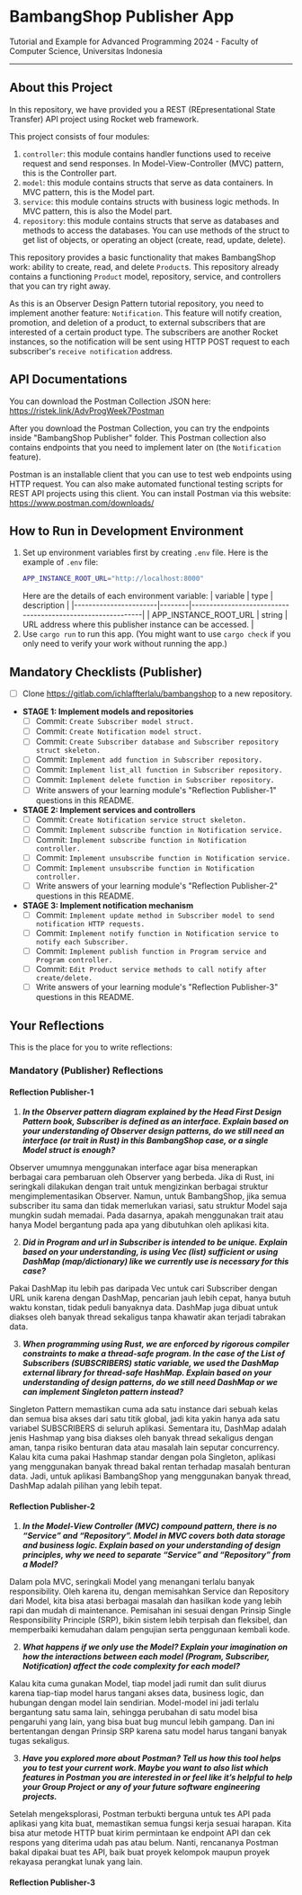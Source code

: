 # BambangShop Publisher App
Tutorial and Example for Advanced Programming 2024 - Faculty of Computer Science, Universitas Indonesia

---

## About this Project
In this repository, we have provided you a REST (REpresentational State Transfer) API project using Rocket web framework.

This project consists of four modules:
1.  `controller`: this module contains handler functions used to receive request and send responses.
    In Model-View-Controller (MVC) pattern, this is the Controller part.
2.  `model`: this module contains structs that serve as data containers.
    In MVC pattern, this is the Model part.
3.  `service`: this module contains structs with business logic methods.
    In MVC pattern, this is also the Model part.
4.  `repository`: this module contains structs that serve as databases and methods to access the databases.
    You can use methods of the struct to get list of objects, or operating an object (create, read, update, delete).

This repository provides a basic functionality that makes BambangShop work: ability to create, read, and delete `Product`s.
This repository already contains a functioning `Product` model, repository, service, and controllers that you can try right away.

As this is an Observer Design Pattern tutorial repository, you need to implement another feature: `Notification`.
This feature will notify creation, promotion, and deletion of a product, to external subscribers that are interested of a certain product type.
The subscribers are another Rocket instances, so the notification will be sent using HTTP POST request to each subscriber's `receive notification` address.

## API Documentations

You can download the Postman Collection JSON here: https://ristek.link/AdvProgWeek7Postman

After you download the Postman Collection, you can try the endpoints inside "BambangShop Publisher" folder.
This Postman collection also contains endpoints that you need to implement later on (the `Notification` feature).

Postman is an installable client that you can use to test web endpoints using HTTP request.
You can also make automated functional testing scripts for REST API projects using this client.
You can install Postman via this website: https://www.postman.com/downloads/

## How to Run in Development Environment
1.  Set up environment variables first by creating `.env` file.
    Here is the example of `.env` file:
    ```bash
    APP_INSTANCE_ROOT_URL="http://localhost:8000"
    ```
    Here are the details of each environment variable:
    | variable              | type   | description                                                |
    |-----------------------|--------|------------------------------------------------------------|
    | APP_INSTANCE_ROOT_URL | string | URL address where this publisher instance can be accessed. |
2.  Use `cargo run` to run this app.
    (You might want to use `cargo check` if you only need to verify your work without running the app.)

## Mandatory Checklists (Publisher)
-   [ ] Clone https://gitlab.com/ichlaffterlalu/bambangshop to a new repository.
-   **STAGE 1: Implement models and repositories**
    -   [ ] Commit: `Create Subscriber model struct.`
    -   [ ] Commit: `Create Notification model struct.`
    -   [ ] Commit: `Create Subscriber database and Subscriber repository struct skeleton.`
    -   [ ] Commit: `Implement add function in Subscriber repository.`
    -   [ ] Commit: `Implement list_all function in Subscriber repository.`
    -   [ ] Commit: `Implement delete function in Subscriber repository.`
    -   [ ] Write answers of your learning module's "Reflection Publisher-1" questions in this README.
-   **STAGE 2: Implement services and controllers**
    -   [ ] Commit: `Create Notification service struct skeleton.`
    -   [ ] Commit: `Implement subscribe function in Notification service.`
    -   [ ] Commit: `Implement subscribe function in Notification controller.`
    -   [ ] Commit: `Implement unsubscribe function in Notification service.`
    -   [ ] Commit: `Implement unsubscribe function in Notification controller.`
    -   [ ] Write answers of your learning module's "Reflection Publisher-2" questions in this README.
-   **STAGE 3: Implement notification mechanism**
    -   [ ] Commit: `Implement update method in Subscriber model to send notification HTTP requests.`
    -   [ ] Commit: `Implement notify function in Notification service to notify each Subscriber.`
    -   [ ] Commit: `Implement publish function in Program service and Program controller.`
    -   [ ] Commit: `Edit Product service methods to call notify after create/delete.`
    -   [ ] Write answers of your learning module's "Reflection Publisher-3" questions in this README.

## Your Reflections
This is the place for you to write reflections:

### Mandatory (Publisher) Reflections

#### Reflection Publisher-1
1. ***In the Observer pattern diagram explained by the Head First Design Pattern book, Subscriber is defined as an interface. Explain based on your understanding of Observer design patterns, do we still need an interface (or trait in Rust) in this BambangShop case, or a single Model struct is enough?***

Observer umumnya menggunakan interface agar bisa menerapkan berbagai cara pembaruan oleh Observer yang berbeda. Jika di Rust, ini seringkali dilakukan dengan trait untuk mengizinkan berbagai struktur mengimplementasikan Observer. Namun, untuk BambangShop, jika semua subscriber itu sama dan tidak memerlukan variasi, satu struktur Model saja mungkin sudah memadai. Pada dasarnya, apakah menggunakan trait atau hanya Model bergantung pada apa yang dibutuhkan oleh aplikasi kita.

2. ***Did in Program and url in Subscriber is intended to be unique. Explain based on your understanding, is using Vec (list) sufficient or using DashMap (map/dictionary) like we currently use is necessary for this case?*** 

Pakai DashMap itu lebih pas daripada Vec untuk cari Subscriber dengan URL unik karena dengan DashMap, pencarian jauh lebih cepat, hanya butuh waktu konstan, tidak peduli banyaknya data. DashMap juga dibuat untuk diakses oleh banyak thread sekaligus tanpa khawatir akan terjadi tabrakan data.

3. ***When programming using Rust, we are enforced by rigorous compiler constraints to make a thread-safe program. In the case of the List of Subscribers (SUBSCRIBERS) static variable, we used the DashMap external library for thread-safe HashMap. Explain based on your understanding of design patterns, do we still need DashMap or we can implement Singleton pattern instead?***

Singleton Pattern memastikan cuma ada satu instance dari sebuah kelas dan semua bisa akses dari satu titik global, jadi kita yakin hanya ada satu variabel SUBSCRIBERS di seluruh aplikasi. Sementara itu, DashMap adalah jenis Hashmap yang bisa diakses oleh banyak thread sekaligus dengan aman, tanpa risiko benturan data atau masalah lain seputar concurrency. Kalau kita cuma pakai Hashmap standar dengan pola Singleton, aplikasi yang menggunakan banyak thread bakal rentan terhadap masalah benturan data. Jadi, untuk aplikasi BambangShop yang menggunakan banyak thread, DashMap adalah pilihan yang lebih tepat.

#### Reflection Publisher-2
1. ***In the Model-View Controller (MVC) compound pattern, there is no “Service” and “Repository”. Model in MVC covers both data storage and business logic. Explain based on your understanding of design principles, why we need to separate “Service” and “Repository” from a Model?***

Dalam pola MVC, seringkali Model yang menangani terlalu banyak responsibility. Oleh karena itu, dengan memisahkan Service dan Repository dari Model, kita bisa atasi berbagai masalah dan hasilkan kode yang lebih rapi dan mudah di maintenance. Pemisahan ini sesuai dengan Prinsip Single Responsibility Principle (SRP), bikin sistem lebih terpisah dan fleksibel, dan memperbaiki kemudahan dalam pengujian serta penggunaan kembali kode.

2. ***What happens if we only use the Model? Explain your imagination on how the interactions between each model (Program, Subscriber, Notification) affect the code complexity for each model?***

Kalau kita cuma gunakan Model, tiap model jadi rumit dan sulit diurus karena tiap-tiap model harus tangani akses data, business logic, dan hubungan dengan model lain sendirian. Model-model ini jadi terlalu bergantung satu sama lain, sehingga perubahan di satu model bisa pengaruhi yang lain, yang bisa buat bug muncul lebih gampang. Dan ini bertentangan dengan Prinsip SRP karena satu model harus tangani banyak tugas sekaligus.

3. ***Have you explored more about Postman? Tell us how this tool helps you to test your current work. Maybe you want to also list which features in Postman you are interested in or feel like it’s helpful to help your Group Project or any of your future software engineering projects.***

Setelah mengeksplorasi, Postman terbukti berguna untuk tes API pada aplikasi yang kita buat, memastikan semua fungsi kerja sesuai harapan. Kita bisa atur metode HTTP buat kirim permintaan ke endpoint API dan cek respons yang diterima udah pas atau belum. Nanti, rencananya Postman bakal dipakai buat tes API, baik buat proyek kelompok maupun proyek rekayasa perangkat lunak yang lain.

#### Reflection Publisher-3
